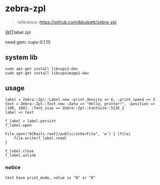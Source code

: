 # zebra-zpl
> reference: https://github.com/bbulpett/zebra-zpl

自訂label.zpl

need gem: cups-0.1.10

## system lib
```
sudo apt-get install libcups2-dev
sudo apt-get install libcupsimage2-dev
```

## usage
```
label = Zebra::Zpl::Label.new :print_density => 6, :print_speed => 3
text = Zebra::Zpl::Text.new :data => "Hello, printer!", :position => [100, 100], :font_size => Zebra::Zpl::FontSize::SIZE_2
label << text

f_label = label.persist
f_label.open

File.open("#{Rails.root}/public/otherFile", 'w') { |file|
	file.write(f_label.read)
}

f_label.close
f_label.unlink
```

### notice
```
text have print_mode, value is "N" or "R"
```
